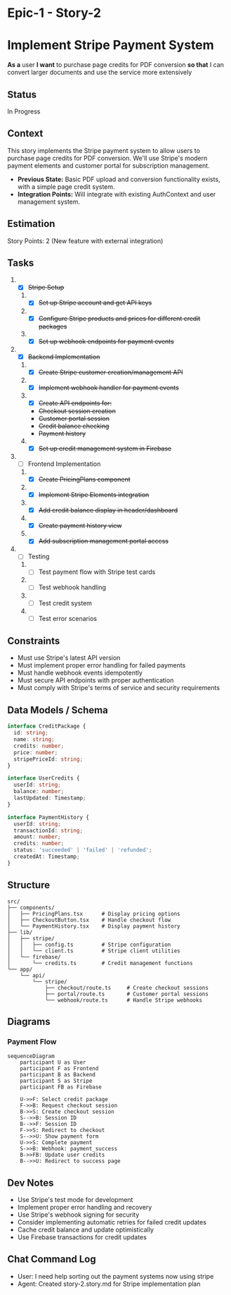 # Epic-1 - Story-2
# Implement Stripe Payment System

**As a** user
**I want** to purchase page credits for PDF conversion
**so that** I can convert larger documents and use the service more extensively

## Status

In Progress

## Context

This story implements the Stripe payment system to allow users to purchase page credits for PDF conversion. We'll use Stripe's modern payment elements and customer portal for subscription management.

- **Previous State:** Basic PDF upload and conversion functionality exists, with a simple page credit system.
- **Integration Points:** Will integrate with existing AuthContext and user management system.

## Estimation

Story Points: 2 (New feature with external integration)

## Tasks

1. - [x] ~~Stripe Setup~~
   1. - [x] ~~Set up Stripe account and get API keys~~
   2. - [x] ~~Configure Stripe products and prices for different credit packages~~
   3. - [x] ~~Set up webhook endpoints for payment events~~

2. - [x] ~~Backend Implementation~~
   1. - [x] ~~Create Stripe customer creation/management API~~
   2. - [x] ~~Implement webhook handler for payment events~~
   3. - [x] ~~Create API endpoints for:~~
      - ~~Checkout session creation~~
      - ~~Customer portal session~~
      - ~~Credit balance checking~~
      - ~~Payment history~~
   4. - [x] ~~Set up credit management system in Firebase~~

3. - [ ] Frontend Implementation
   1. - [x] ~~Create PricingPlans component~~
   2. - [x] ~~Implement Stripe Elements integration~~
   3. - [x] ~~Add credit balance display in header/dashboard~~
   4. - [x] ~~Create payment history view~~
   5. - [x] ~~Add subscription management portal access~~

4. - [ ] Testing
   1. - [ ] Test payment flow with Stripe test cards
   2. - [ ] Test webhook handling
   3. - [ ] Test credit system
   4. - [ ] Test error scenarios

## Constraints

- Must use Stripe's latest API version
- Must implement proper error handling for failed payments
- Must handle webhook events idempotently
- Must secure API endpoints with proper authentication
- Must comply with Stripe's terms of service and security requirements

## Data Models / Schema

```typescript
interface CreditPackage {
  id: string;
  name: string;
  credits: number;
  price: number;
  stripePriceId: string;
}

interface UserCredits {
  userId: string;
  balance: number;
  lastUpdated: Timestamp;
}

interface PaymentHistory {
  userId: string;
  transactionId: string;
  amount: number;
  credits: number;
  status: 'succeeded' | 'failed' | 'refunded';
  createdAt: Timestamp;
}
```

## Structure

```text
src/
├── components/
│   ├── PricingPlans.tsx      # Display pricing options
│   ├── CheckoutButton.tsx    # Handle checkout flow
│   └── PaymentHistory.tsx    # Display payment history
├── lib/
│   ├── stripe/
│   │   ├── config.ts         # Stripe configuration
│   │   └── client.ts         # Stripe client utilities
│   └── firebase/
│       └── credits.ts        # Credit management functions
└── app/
    └── api/
        └── stripe/
            ├── checkout/route.ts     # Create checkout sessions
            ├── portal/route.ts       # Customer portal sessions
            └── webhook/route.ts      # Handle Stripe webhooks
```

## Diagrams

### Payment Flow

```mermaid
sequenceDiagram
    participant U as User
    participant F as Frontend
    participant B as Backend
    participant S as Stripe
    participant FB as Firebase

    U->>F: Select credit package
    F->>B: Request checkout session
    B->>S: Create checkout session
    S-->>B: Session ID
    B-->>F: Session ID
    F->>S: Redirect to checkout
    S-->>U: Show payment form
    U->>S: Complete payment
    S->>B: Webhook: payment_success
    B->>FB: Update user credits
    B-->>U: Redirect to success page
```

## Dev Notes

- Use Stripe's test mode for development
- Implement proper error handling and recovery
- Use Stripe's webhook signing for security
- Consider implementing automatic retries for failed credit updates
- Cache credit balance and update optimistically
- Use Firebase transactions for credit updates

## Chat Command Log

- User: I need help sorting out the payment systems now using stripe
- Agent: Created story-2.story.md for Stripe implementation plan 
